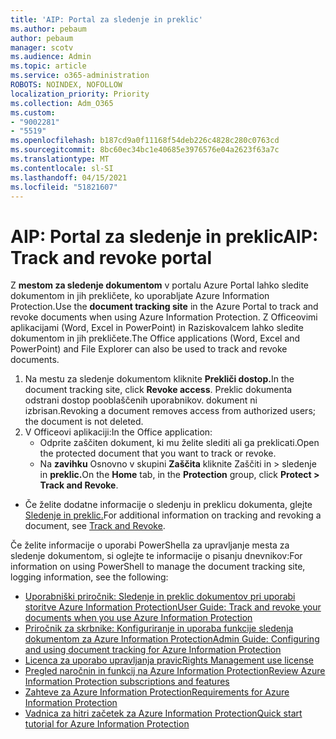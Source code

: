 ```yaml
---
title: 'AIP: Portal za sledenje in preklic'
ms.author: pebaum
author: pebaum
manager: scotv
ms.audience: Admin
ms.topic: article
ms.service: o365-administration
ROBOTS: NOINDEX, NOFOLLOW
localization_priority: Priority
ms.collection: Adm_O365
ms.custom:
- "9002281"
- "5519"
ms.openlocfilehash: b187cd9a0f11168f54deb226c4828c280c0763cd
ms.sourcegitcommit: 8bc60ec34bc1e40685e3976576e04a2623f63a7c
ms.translationtype: MT
ms.contentlocale: sl-SI
ms.lasthandoff: 04/15/2021
ms.locfileid: "51821607"
---
```

# <a name="aip-track-and-revoke-portal"></a><span data-ttu-id="78223-102">AIP: Portal za sledenje in preklic</span><span class="sxs-lookup"><span data-stu-id="78223-102">AIP: Track and revoke portal</span></span>

<span data-ttu-id="78223-103">Z **mestom za sledenje dokumentom** v portalu Azure Portal lahko sledite dokumentom in jih prekličete, ko uporabljate Azure Information Protection.</span><span class="sxs-lookup"><span data-stu-id="78223-103">Use the **document tracking site** in the Azure Portal to track and revoke documents when using Azure Information Protection.</span></span> <span data-ttu-id="78223-104">Z Officeovimi aplikacijami (Word, Excel in PowerPoint) in Raziskovalcem lahko sledite dokumentom in jih prekličete.</span><span class="sxs-lookup"><span data-stu-id="78223-104">The Office applications (Word, Excel and PowerPoint) and File Explorer can also be used to track and revoke documents.</span></span>

1. <span data-ttu-id="78223-105">Na mestu za sledenje dokumentom kliknite **Prekliči dostop.**</span><span class="sxs-lookup"><span data-stu-id="78223-105">In the document tracking site, click **Revoke access**.</span></span> <span data-ttu-id="78223-106">Preklic dokumenta odstrani dostop pooblaščenih uporabnikov. dokument ni izbrisan.</span><span class="sxs-lookup"><span data-stu-id="78223-106">Revoking a document removes access from authorized users; the document is not deleted.</span></span>
2. <span data-ttu-id="78223-107">V Officeovi aplikaciji:</span><span class="sxs-lookup"><span data-stu-id="78223-107">In the Office application:</span></span>
    - <span data-ttu-id="78223-108">Odprite zaščiten dokument, ki mu želite slediti ali ga preklicati.</span><span class="sxs-lookup"><span data-stu-id="78223-108">Open the protected document that you want to track or revoke.</span></span>
    - <span data-ttu-id="78223-109">Na **zavihku** Osnovno v skupini **Zaščita** kliknite Zaščiti in > sledenje in **preklic.**</span><span class="sxs-lookup"><span data-stu-id="78223-109">On the **Home** tab, in the **Protection** group, click **Protect > Track and Revoke**.</span></span>

- <span data-ttu-id="78223-110">Če želite dodatne informacije o sledenju in preklicu dokumenta, glejte [Sledenje in preklic.](https://docs.microsoft.com/azure/information-protection/rms-client/client-track-revoke)</span><span class="sxs-lookup"><span data-stu-id="78223-110">For additional information on tracking and revoking a document, see [Track and Revoke](https://docs.microsoft.com/azure/information-protection/rms-client/client-track-revoke).</span></span>

<span data-ttu-id="78223-111">Če želite informacije o uporabi PowerShella za upravljanje mesta za sledenje dokumentom, si oglejte te informacije o pisanju dnevnikov:</span><span class="sxs-lookup"><span data-stu-id="78223-111">For information on using PowerShell to manage the document tracking site, logging information, see the following:</span></span>
- [<span data-ttu-id="78223-112">Uporabniški priročnik: Sledenje in preklic dokumentov pri uporabi storitve Azure Information Protection</span><span class="sxs-lookup"><span data-stu-id="78223-112">User Guide: Track and revoke your documents when you use Azure Information Protection</span></span>](https://docs.microsoft.com/azure/information-protection/rms-client/client-track-revoke)
- [<span data-ttu-id="78223-113">Priročnik za skrbnike: Konfiguriranje in uporaba funkcije sledenja dokumentom za Azure Information Protection</span><span class="sxs-lookup"><span data-stu-id="78223-113">Admin Guide: Configuring and using document tracking for Azure Information Protection</span></span>](https://docs.microsoft.com/azure/information-protection/rms-client/client-admin-guide-document-tracking)
- [<span data-ttu-id="78223-114">Licenca za uporabo upravljanja pravic</span><span class="sxs-lookup"><span data-stu-id="78223-114">Rights Management use license</span></span>](https://docs.microsoft.com/azure/information-protection/configure-usage-rights#rights-management-use-license)
- [<span data-ttu-id="78223-115">Pregled naročnin in funkcij na Azure Information Protection</span><span class="sxs-lookup"><span data-stu-id="78223-115">Review Azure Information Protection subscriptions and features</span></span>](https://azure.microsoft.com/pricing/details/information-protection)
- [<span data-ttu-id="78223-116">Zahteve za Azure Information Protection</span><span class="sxs-lookup"><span data-stu-id="78223-116">Requirements for Azure Information Protection</span></span>](https://docs.microsoft.com/azure/information-protection/get-started/requirements)
- [<span data-ttu-id="78223-117">Vadnica za hitri začetek za Azure Information Protection</span><span class="sxs-lookup"><span data-stu-id="78223-117">Quick start tutorial for Azure Information Protection</span></span>](https://docs.microsoft.com/azure/information-protection/get-started/infoprotect-quick-start-tutorial)
